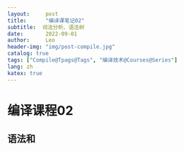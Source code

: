 ```yaml
---
layout:     post
title:      "编译课笔记02"
subtitle:  词法分析、语法树
date:       2022-09-01
author:     Leo
header-img: "img/post-compile.jpg"
catalog: true
tags: ["Compile@Tpags@Tags", "编译技术@Courses@Series"]
lang: zh
katex: true
---
```


# 编译课程02

## 语法和
